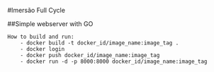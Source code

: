 #Imersão Full Cycle

##Simple webserver with GO

```
How to build and run: 
    - docker build -t docker_id/image_name:image_tag .
    - docker login
    - docker push docker_id/image_name:image_tag
    - docker run -d -p 8000:8000 docker_id/image_name:image_tag
```